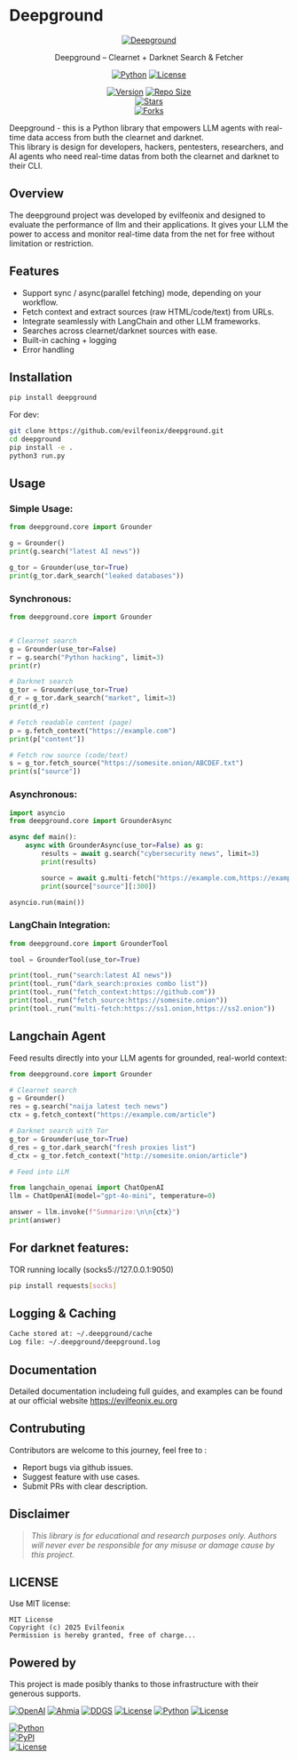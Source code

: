 # Deepground
<div align=center>

[![Deepground](https://github.com/evilfeonix/deepground/banner.png)](https://www.python.org/)

Deepground – Clearnet + Darknet Search & Fetcher

[![Python](https://img.shields.io/badge/python-3.11-blue.svg)](https://www.python.org/)
[![License](https://img.shields.io/badge/license-MIT-green.svg)](LICENSE)

[![Version](https://img.shields.io/badge/VERSION-0.8.1.svg)](https://github.com/evilfeonix/deepground) 
[![Repo Size](https://img.shields.io/github/repo-size/evilfeonix/deepground)](https://github.com/evilfeonix/deepground)  
[![Stars](https://img.shields.io/github/stars/evilfeonix/deepground?style=social)](https://github.com/evilfeonix/deepground/stargazers)  
[![Forks](https://img.shields.io/github/forks/evilfeonix/deepground?style=social)](https://github.com/evilfeonix/deepground/network/members)  
</div>

Deepground - this is a Python library that empowers LLM agents with real-time data access from buth the clearnet and darknet.\
This library is design for developers, hackers, pentesters, researchers,  and AI agents who need real-time datas from both the clearnet and darknet to their CLI.


## Overview
The deepground project was developed by evilfeonix and designed to evaluate the performance of llm and their applications. It gives your LLM the power to access and monitor real-time data from the net for free without limitation or restriction.
<!-- gpt: add more overview of the grounder project here -->


## Features
- Support sync / async(parallel fetching) mode, depending on your workflow.
- Fetch context and extract sources (raw HTML/code/text) from URLs.
- Integrate seamlessly with LangChain and other LLM frameworks.
- Searches across clearnet/darknet sources with ease.
- Built-in caching + logging
- Error handling

 
## Installation
```bash
pip install deepground
```

For dev:
```bash
git clone https://github.com/evilfeonix/deepground.git
cd deepground
pip install -e .
python3 run.py
```

## Usage
### Simple Usage:
```py
from deepground.core import Grounder

g = Grounder()
print(g.search("latest AI news"))

g_tor = Grounder(use_tor=True)
print(g_tor.dark_search("leaked databases"))
```

### Synchronous:
```py
from deepground.core import Grounder


# Clearnet search
g = Grounder(use_tor=False)
r = g.search("Python hacking", limit=3)
print(r)

# Darknet search
g_tor = Grounder(use_tor=True)
d_r = g_tor.dark_search("market", limit=3)
print(d_r)

# Fetch readable content (page)
p = g.fetch_context("https://example.com")
print(p["content"])

# Fetch row source (code/text)
s = g_tor.fetch_source("https://somesite.onion/ABCDEF.txt")
print(s["source"])
```

### Asynchronous:
```py
import asyncio
from deepground.core import GrounderAsync

async def main():
    async with GrounderAsync(use_tor=False) as g:
        results = await g.search("cybersecurity news", limit=3)
        print(results)

        source = await g.multi-fetch("https://example.com,https://example.net", context=False)
        print(source["source"][:300])

asyncio.run(main())
```

### LangChain Integration:
```py
from deepground.core import GrounderTool

tool = GrounderTool(use_tor=True)

print(tool._run("search:latest AI news"))
print(tool._run("dark_search:proxies combo list"))
print(tool._run("fetch_context:https://github.com"))
print(tool._run("fetch_source:https://somesite.onion"))
print(tool._run("multi-fetch:https://ss1.onion,https://ss2.onion"))
```

## Langchain Agent
Feed results directly into your LLM agents for grounded, real-world context:
```py
from deepground.core import Grounder

# Clearnet search
g = Grounder()
res = g.search("naija latest tech news")
ctx = g.fetch_context("https://example.com/article")

# Darknet search with Tor
g_tor = Grounder(use_tor=True)
d_res = g_tor.dark_search("fresh proxies list")
d_ctx = g_tor.fetch_context("http://somesite.onion/article")

# Feed into LLM

from langchain_openai import ChatOpenAI
llm = ChatOpenAI(model="gpt-4o-mini", temperature=0)

answer = llm.invoke(f"Summarize:\n\n{ctx}")
print(answer)

```

## For darknet features:

TOR running locally (socks5://127.0.0.1:9050)
```bash
pip install requests[socks]
```

## Logging & Caching
```bash
Cache stored at: ~/.deepground/cache
Log file: ~/.deepground/deepground.log
```

## Documentation
Detailed documentation includeing full guides, and examples can be found at our official website https://evilfeonix.eu.org 

## Contrubuting
Contributors are welcome to this journey, feel free to :
- Report bugs via github issues.
- Suggest feature with use cases.
- Submit PRs with clear description.

## Disclaimer

> _This library is for educational and research purposes only. Authors will never ever be responsible for any misuse or damage cause by this project._



## LICENSE
Use MIT license:
```text
MIT License
Copyright (c) 2025 Evilfeonix
Permission is hereby granted, free of charge...
```

## Powered by
This project is made posibly thanks to those infrastructure with their generous supports.

[![OpenAI](https://img.shields.io/badge/python-3.11-blue.svg)](https://www.python.org/)
[![Ahmia](https://img.shields.io/badge/license-MIT-green.svg)](LICENSE)
[![DDGS](https://img.shields.io/badge/python-3.11-blue.svg)](https://www.python.org/)
[![License](https://img.shields.io/badge/license-MIT-green.svg)](LICENSE)
[![Python](https://img.shields.io/badge/python-3.11-blue.svg)](https://www.python.org/)
[![License](https://img.shields.io/badge/license-MIT-green.svg)](LICENSE)

[![Python](https://img.shields.io/badge/python-3.10+-blue.svg)](https://www.python.org/)  
[![PyPI](https://img.shields.io/pypi/v/deepground-evilfeonix.svg)](https://pypi.org/project/deepground-evilfeonix/)  
[![License](https://img.shields.io/badge/license-MIT-green.svg)](LICENSE)  


